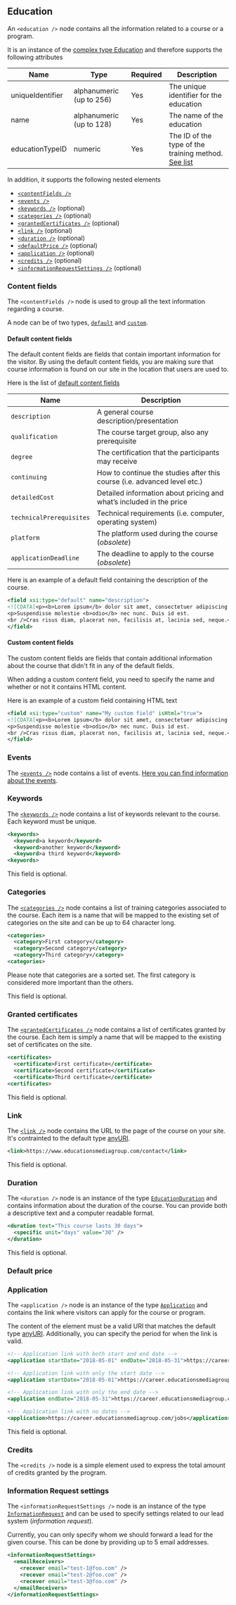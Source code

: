 ## Education
An `<education />` node contains all the information related to a course or a program.

It is an instance of the [complex type Education](../../schemas/2.0/education.xsd#L13) and therefore supports the following attributes

|Name|Type|Required|Description|
|-|-|-|-|
|uniqueIdentifier|alphanumeric (up to 256)|Yes|The unique identifier for the education|
|name|alphanumeric (up to 128)|Yes|The name of the education|
|educationTypeID|numeric|Yes|The ID of the type of the training method. [See list](education-types.md)|

In addition, it supports the following nested elements
* [`<contentFields />`](#content-fields)
* [`<events />`](#events)
* [`<keywords />`](#keywords) (optional)
* [`<categories />`](#categories) (optional)
* [`<grantedCertificates />`](#granted-certificates) (optional)
* [`<link />`](#link) (optional)
* [`<duration />`](#duration) (optional)
* [`<defaultPrice />`](#default-price) (optional)
* [`<application />`](#application) (optional)
* [`<credits />`](#credits) (optional)
* [`<informationRequestSettings />`](#information-request-settings) (optional)

### Content fields
The `<contentFields />` node is used to group all the text information regarding a course.

A node can be of two types, [`default`](../../schemas/2.0/text-property.xsd#L13-L19) and [`custom`](../../schemas/2.0/text-property.xsd#L21-L34).

#### Default content fields
The default content fields are fields that contain important information for the visitor.
By using the default content fields, you are making sure that course information is found on our site in the location that users are used to.

Here is the list of [default content fields](../../schemas/2.0/text-property.xsd#L36-L47)

|Name|Description|
|-|-|
|`description`|A general course description/presentation|
|`qualification`|The course target group, also any prerequisite|
|`degree`|The certification that the participants may receive|
|`continuing`|How to continue the studies after this course (i.e. advanced level etc.)|
|`detailedCost`|Detailed information about pricing and what’s included in the price|
|`technicalPrerequisites`|Technical requirements (i.e. computer, operating system)|
|`platform`|The platform used during the course (_obsolete_)|
|`applicationDeadline`|The deadline to apply to the course (_obsolete_)|

Here is an example of a default field containing the description of the course.
```xml
<field xsi:type="default" name="description">
<![CDATA[<p><b>Lorem ipsum</b> dolor sit amet, consectetuer adipiscing elit.</p>
<p>Suspendisse molestie <b>odio</b> nec nunc. Duis id est.
<br />Cras risus diam, placerat non, facilisis at, lacinia sed, neque.</p>]]>
</field>
```

#### Custom content fields
The custom content fields are fields that contain additional information about the course that didn't fit in any of the default fields.

When adding a custom content field, you need to specify the name and whether or not it contains HTML content.

Here is an example of a custom field containing HTML text

```xml
<field xsi:type="custom" name="My custom field" isHtml="true">
<![CDATA[<p><b>Lorem ipsum</b> dolor sit amet, consectetuer adipiscing elit.</p>
<p>Suspendisse molestie <b>odio</b> nec nunc. Duis id est.
<br />Cras risus diam, placerat non, facilisis at, lacinia sed, neque.</p>]]>
</field>
```

### Events
The [`<events />`](../../schemas/2.0/education.xsd#L23-L37) node contains a list of events. [Here you can find information about the events](event.md).

### Keywords
The [`<keywords />`](../../schemas/2.0/education.xsd#L39-L44) node contains a list of keywords relevant to the course. Each keyword must be unique.

```xml
<keywords>
  <keyword>a keyword</keyword>
  <keyword>another keyword</keyword>
  <keyword>a third keyword</keyword>
<keywords>
```

This field is optional.

### Categories
The [`<categories />`](../../schemas/2.0/education.xsd#L46-L51) node contains a list of training categories associated to the course. Each item is a name that will be mapped to the existing set of categories on the site and can be up to 64 character long.

```xml
<categories>
  <category>First category</category>
  <category>Second category</category>
  <category>Third category</category>
<categories>
```
Please note that categories are a sorted set. The first category is considered more important than the others.

This field is optional.

### Granted certificates
The [`<grantedCertificates />`](../../schemas/2.0/education.xsd#L53-L58) node contains a list of certificates granted by the course. Each item is simply a name that will be mapped to the existing set of certificates on the site.

```xml
<certificates>
  <certificate>First certificate</certificate>
  <certificate>Second certificate</certificate>
  <certificate>Third certificate</certificate>
<certificates>
```

This field is optional.

### Link
The [`<link />`](../../schemas/2.0/education.xsd#L60-L66) node contains the URL to the page of the course on your site. It's contrainted to the default type [anyURI](http://www.datypic.com/sc/xsd/t-xsd_anyURI.html).

```xml
<link>https://www.educationsmediagroup.com/contact</link>
```

This field is optional.

### Duration
The `<duration />` node is an instance of the type [`EducationDuration`](../../schemas/2.0/education.xsd#L97-L124) and contains information about the duration of the course. You can provide both a descriptive text and a computer readable format.

```xml
<duration text="This course lasts 30 days">
  <specific unit="days" value="30" />
</duration>
```

This field is optional.

### Default price

### Application
The `<application />` node is an instance of the type [`Application`](../../schemas/2.0/education.xsd#L158-L168) and contains the link where visitors can apply for the course or program. 

The content of the element must be a valid URI that matches the default type [anyURI](http://www.datypic.com/sc/xsd/t-xsd_anyURI.html). Additionally, you can specify the period for when the link is valid.

```xml
<!-- Application link with both start and end date -->
<application startDate="2018-05-01" endDate="2018-05-31">https://career.educationsmediagroup.com/jobs</application>

<!-- Application link with only the start date -->
<application startDate="2018-05-01">https://career.educationsmediagroup.com/jobs</application>

<!-- Application link with only the end date -->
<application endDate="2018-05-31">https://career.educationsmediagroup.com/jobs</application>

<!-- Application link with no dates -->
<application>https://career.educationsmediagroup.com/jobs</application>
```

This field is optional.

### Credits
The `<credits />` node is a simple element used to express the total amount of credits granted by the program.

### Information Request settings
The `<informationRequestSettings />` node is an instance of the type [`InformationRequest`](../../schemas/2.0/information-request.xsd#L8-L28) and can be used to specify settings related to our lead system (_information request_).

Currently, you can only specify whom we should forward a lead  for the given course. This can be done by providing up to 5 email addresses.

```xml
<informationRequestSettings>
  <emailReceivers>
    <recever email="test-1@foo.com" />
    <recever email="test-2@foo.com" />
    <recever email="test-3@foo.com" />
  </emailReceivers>
</informationRequestSettings>
```
